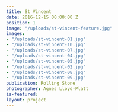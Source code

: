 ```yaml
---
title: St Vincent
date: 2016-12-15 00:00:00 Z
position: 1
image: "/uploads/st-vincent-feature.jpg"
images:
- "/uploads/st-vincent-01.jpg"
- "/uploads/st-vincent-10.jpg"
- "/uploads/st-vincent-07.jpg"
- "/uploads/st-vincent-04.jpg"
- "/uploads/st-vincent-05.jpg"
- "/uploads/st-vincent-02.jpg"
- "/uploads/st-vincent-08.jpg"
- "/uploads/st-vincent-09.jpg"
publication: Rolling Stone
photographer: Agnes Lloyd-Platt
is-featured: 
layout: project
---
```


